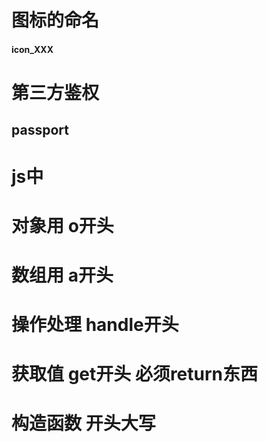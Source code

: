 # 图标的命名

#### icon_XXX

# 第三方鉴权

## passport

# js中

# 对象用	o开头

# 数组用   a开头

# 操作处理 handle开头

# 获取值	get开头  必须return东西

# 构造函数   开头大写